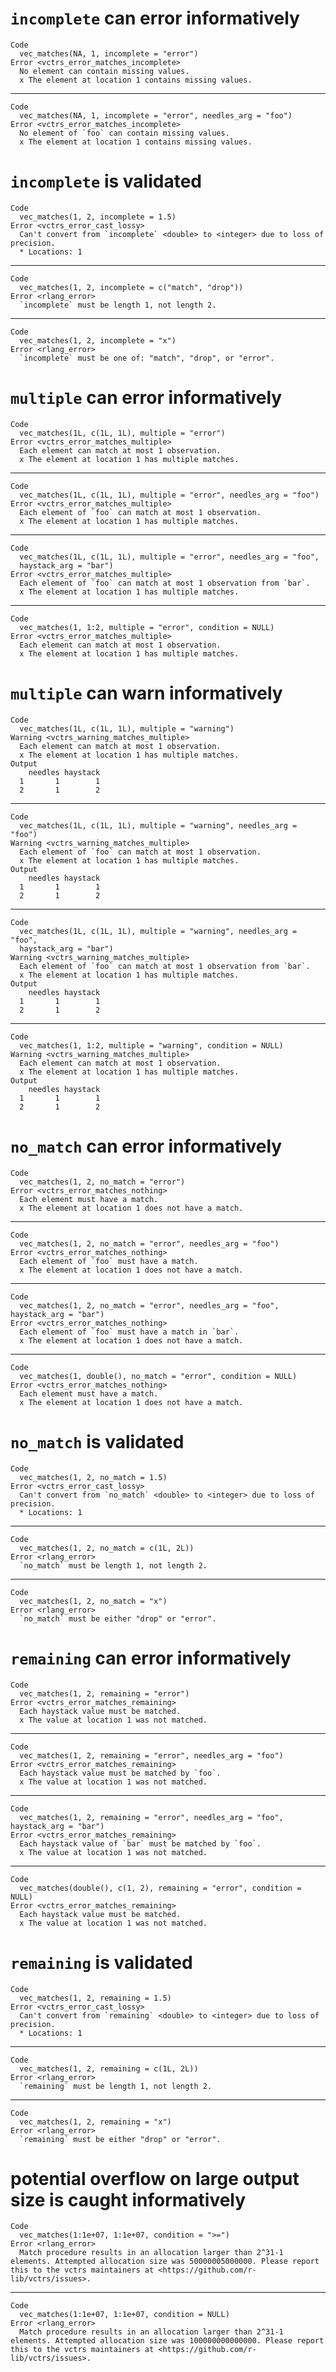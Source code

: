 # `incomplete` can error informatively

    Code
      vec_matches(NA, 1, incomplete = "error")
    Error <vctrs_error_matches_incomplete>
      No element can contain missing values.
      x The element at location 1 contains missing values.

---

    Code
      vec_matches(NA, 1, incomplete = "error", needles_arg = "foo")
    Error <vctrs_error_matches_incomplete>
      No element of `foo` can contain missing values.
      x The element at location 1 contains missing values.

# `incomplete` is validated

    Code
      vec_matches(1, 2, incomplete = 1.5)
    Error <vctrs_error_cast_lossy>
      Can't convert from `incomplete` <double> to <integer> due to loss of precision.
      * Locations: 1

---

    Code
      vec_matches(1, 2, incomplete = c("match", "drop"))
    Error <rlang_error>
      `incomplete` must be length 1, not length 2.

---

    Code
      vec_matches(1, 2, incomplete = "x")
    Error <rlang_error>
      `incomplete` must be one of: "match", "drop", or "error".

# `multiple` can error informatively

    Code
      vec_matches(1L, c(1L, 1L), multiple = "error")
    Error <vctrs_error_matches_multiple>
      Each element can match at most 1 observation.
      x The element at location 1 has multiple matches.

---

    Code
      vec_matches(1L, c(1L, 1L), multiple = "error", needles_arg = "foo")
    Error <vctrs_error_matches_multiple>
      Each element of `foo` can match at most 1 observation.
      x The element at location 1 has multiple matches.

---

    Code
      vec_matches(1L, c(1L, 1L), multiple = "error", needles_arg = "foo",
      haystack_arg = "bar")
    Error <vctrs_error_matches_multiple>
      Each element of `foo` can match at most 1 observation from `bar`.
      x The element at location 1 has multiple matches.

---

    Code
      vec_matches(1, 1:2, multiple = "error", condition = NULL)
    Error <vctrs_error_matches_multiple>
      Each element can match at most 1 observation.
      x The element at location 1 has multiple matches.

# `multiple` can warn informatively

    Code
      vec_matches(1L, c(1L, 1L), multiple = "warning")
    Warning <vctrs_warning_matches_multiple>
      Each element can match at most 1 observation.
      x The element at location 1 has multiple matches.
    Output
        needles haystack
      1       1        1
      2       1        2

---

    Code
      vec_matches(1L, c(1L, 1L), multiple = "warning", needles_arg = "foo")
    Warning <vctrs_warning_matches_multiple>
      Each element of `foo` can match at most 1 observation.
      x The element at location 1 has multiple matches.
    Output
        needles haystack
      1       1        1
      2       1        2

---

    Code
      vec_matches(1L, c(1L, 1L), multiple = "warning", needles_arg = "foo",
      haystack_arg = "bar")
    Warning <vctrs_warning_matches_multiple>
      Each element of `foo` can match at most 1 observation from `bar`.
      x The element at location 1 has multiple matches.
    Output
        needles haystack
      1       1        1
      2       1        2

---

    Code
      vec_matches(1, 1:2, multiple = "warning", condition = NULL)
    Warning <vctrs_warning_matches_multiple>
      Each element can match at most 1 observation.
      x The element at location 1 has multiple matches.
    Output
        needles haystack
      1       1        1
      2       1        2

# `no_match` can error informatively

    Code
      vec_matches(1, 2, no_match = "error")
    Error <vctrs_error_matches_nothing>
      Each element must have a match.
      x The element at location 1 does not have a match.

---

    Code
      vec_matches(1, 2, no_match = "error", needles_arg = "foo")
    Error <vctrs_error_matches_nothing>
      Each element of `foo` must have a match.
      x The element at location 1 does not have a match.

---

    Code
      vec_matches(1, 2, no_match = "error", needles_arg = "foo", haystack_arg = "bar")
    Error <vctrs_error_matches_nothing>
      Each element of `foo` must have a match in `bar`.
      x The element at location 1 does not have a match.

---

    Code
      vec_matches(1, double(), no_match = "error", condition = NULL)
    Error <vctrs_error_matches_nothing>
      Each element must have a match.
      x The element at location 1 does not have a match.

# `no_match` is validated

    Code
      vec_matches(1, 2, no_match = 1.5)
    Error <vctrs_error_cast_lossy>
      Can't convert from `no_match` <double> to <integer> due to loss of precision.
      * Locations: 1

---

    Code
      vec_matches(1, 2, no_match = c(1L, 2L))
    Error <rlang_error>
      `no_match` must be length 1, not length 2.

---

    Code
      vec_matches(1, 2, no_match = "x")
    Error <rlang_error>
      `no_match` must be either "drop" or "error".

# `remaining` can error informatively

    Code
      vec_matches(1, 2, remaining = "error")
    Error <vctrs_error_matches_remaining>
      Each haystack value must be matched.
      x The value at location 1 was not matched.

---

    Code
      vec_matches(1, 2, remaining = "error", needles_arg = "foo")
    Error <vctrs_error_matches_remaining>
      Each haystack value must be matched by `foo`.
      x The value at location 1 was not matched.

---

    Code
      vec_matches(1, 2, remaining = "error", needles_arg = "foo", haystack_arg = "bar")
    Error <vctrs_error_matches_remaining>
      Each haystack value of `bar` must be matched by `foo`.
      x The value at location 1 was not matched.

---

    Code
      vec_matches(double(), c(1, 2), remaining = "error", condition = NULL)
    Error <vctrs_error_matches_remaining>
      Each haystack value must be matched.
      x The value at location 1 was not matched.

# `remaining` is validated

    Code
      vec_matches(1, 2, remaining = 1.5)
    Error <vctrs_error_cast_lossy>
      Can't convert from `remaining` <double> to <integer> due to loss of precision.
      * Locations: 1

---

    Code
      vec_matches(1, 2, remaining = c(1L, 2L))
    Error <rlang_error>
      `remaining` must be length 1, not length 2.

---

    Code
      vec_matches(1, 2, remaining = "x")
    Error <rlang_error>
      `remaining` must be either "drop" or "error".

# potential overflow on large output size is caught informatively

    Code
      vec_matches(1:1e+07, 1:1e+07, condition = ">=")
    Error <rlang_error>
      Match procedure results in an allocation larger than 2^31-1 elements. Attempted allocation size was 50000005000000. Please report this to the vctrs maintainers at <https://github.com/r-lib/vctrs/issues>.

---

    Code
      vec_matches(1:1e+07, 1:1e+07, condition = NULL)
    Error <rlang_error>
      Match procedure results in an allocation larger than 2^31-1 elements. Attempted allocation size was 100000000000000. Please report this to the vctrs maintainers at <https://github.com/r-lib/vctrs/issues>.

